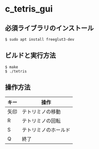 # c_tetris_gui

## 必須ライブラリのインストール

```
$ sudo apt install freeglut3-dev
```

## ビルドと実行方法

```
$ make
$ ./tetris
```

## 操作方法
|キー  |操作                   |
| ---- | --------------------- |
|矢印  | テトリミノの移動      |
|R     | テトリミノの回転      |
|S     | テトリミノのホールド  |
|Q     | 終了                  |
